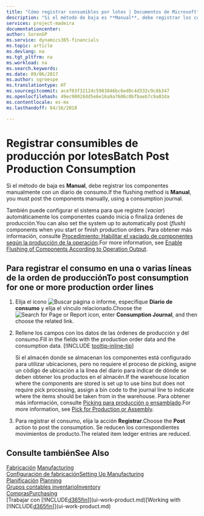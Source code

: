 ```yaml
---
title: "Cómo registrar consumibles por lotes | Documentos de Microsoft"
description: "Si el método de baja es **Manual**, debe registrar los componentes manualmente con un diario de consumo."
services: project-madeira
documentationcenter: 
author: SorenGP
ms.service: dynamics365-financials
ms.topic: article
ms.devlang: na
ms.tgt_pltfrm: na
ms.workload: na
ms.search.keywords: 
ms.date: 09/06/2017
ms.author: sgroespe
ms.translationtype: HT
ms.sourcegitcommit: acef03f32124c5983846bc6ed0c4d332c9c8b347
ms.openlocfilehash: 49ec90028dd5e6e16a9a7606c0bfbaeb7c9a83da
ms.contentlocale: es-mx
ms.lasthandoff: 04/16/2018

---
```

# <a name="batch-post-production-consumption"></a><span data-ttu-id="6d4c7-103">Registrar consumibles de producción por lotes</span><span class="sxs-lookup"><span data-stu-id="6d4c7-103">Batch Post Production Consumption</span></span>
<span data-ttu-id="6d4c7-104">Si el método de baja es **Manual**, debe registrar los componentes manualmente con un diario de consumo.</span><span class="sxs-lookup"><span data-stu-id="6d4c7-104">If the flushing method is **Manual**, you must post the components manually, using a consumption journal.</span></span>

<span data-ttu-id="6d4c7-105">También puede configurar el sistema para que registre (*vaciar*) automáticamente los componentes cuando inicia o finaliza órdenes de producción.</span><span class="sxs-lookup"><span data-stu-id="6d4c7-105">You can also set the system up to automatically post (*flush*) components when you start or finish production orders.</span></span> <span data-ttu-id="6d4c7-106">Para obtener más información, consulte [Procedimiento: Habilitar el vaciado de componentes según la producción de la operación](production-how-to-flush-components-according-to-operation-output.md).</span><span class="sxs-lookup"><span data-stu-id="6d4c7-106">For more information, see [Enable Flushing of Components According to Operation Output](production-how-to-flush-components-according-to-operation-output.md).</span></span>

## <a name="to-post-consumption-for-one-or-more-production-order-lines"></a><span data-ttu-id="6d4c7-107">Para registrar el consumo en una o varias líneas de la orden de producción</span><span class="sxs-lookup"><span data-stu-id="6d4c7-107">To post consumption for one or more production order lines</span></span>  
1. <span data-ttu-id="6d4c7-108">Elija el icono ![Buscar página o informe](media/ui-search/search_small.png "icono Buscar página o informe"), especifique **Diario de consumo** y elija el vínculo relacionado.</span><span class="sxs-lookup"><span data-stu-id="6d4c7-108">Choose the ![Search for Page or Report](media/ui-search/search_small.png "Search for Page or Report icon") icon, enter **Consumption Journal**, and then choose the related link.</span></span>  
2. <span data-ttu-id="6d4c7-109">Rellene los campos con los datos de las órdenes de producción y del consumo.</span><span class="sxs-lookup"><span data-stu-id="6d4c7-109">Fill in the fields with the production order data and the consumption data.</span></span> [!INCLUDE [tooltip-inline-tip](includes/tooltip-inline-tip_md.md)]  

   <span data-ttu-id="6d4c7-110">Si el almacén donde se almacenan los componentes está configurado para utilizar ubicaciones, pero no requiere el proceso de picking, asigne un código de ubicación a la línea del diario para indicar de dónde se deben obtener los productos en el almacén.</span><span class="sxs-lookup"><span data-stu-id="6d4c7-110">If the warehouse location where the components are stored is set up to use bins but does not require pick processing, assign a bin code to the journal line to indicate where the items should be taken from in the warehouse.</span></span> <span data-ttu-id="6d4c7-111">Para obtener más información, consulte [Picking para producción o ensamblado](warehouse-how-to-pick-for-production.md).</span><span class="sxs-lookup"><span data-stu-id="6d4c7-111">For more information, see [Pick for Production or Assembly](warehouse-how-to-pick-for-production.md).</span></span>  
3. <span data-ttu-id="6d4c7-112">Para registrar el consumo, elija la acción **Registrar**.</span><span class="sxs-lookup"><span data-stu-id="6d4c7-112">Choose the **Post** action to post the consumption.</span></span> <span data-ttu-id="6d4c7-113">Se reducen los correspondientes movimientos de producto.</span><span class="sxs-lookup"><span data-stu-id="6d4c7-113">The related item ledger entries are reduced.</span></span>

## <a name="see-also"></a><span data-ttu-id="6d4c7-114">Consulte también</span><span class="sxs-lookup"><span data-stu-id="6d4c7-114">See Also</span></span>  
<span data-ttu-id="6d4c7-115">[Fabricación](production-manage-manufacturing.md)  </span><span class="sxs-lookup"><span data-stu-id="6d4c7-115">[Manufacturing](production-manage-manufacturing.md)  </span></span>  
[<span data-ttu-id="6d4c7-116">Configuración de fabricación</span><span class="sxs-lookup"><span data-stu-id="6d4c7-116">Setting Up Manufacturing</span></span>](production-configure-production-processes.md)  
<span data-ttu-id="6d4c7-117">[Planificación](production-planning.md)    </span><span class="sxs-lookup"><span data-stu-id="6d4c7-117">[Planning](production-planning.md)    </span></span>  
[<span data-ttu-id="6d4c7-118">Grupos contables inventario</span><span class="sxs-lookup"><span data-stu-id="6d4c7-118">Inventory</span></span>](inventory-manage-inventory.md)  
[<span data-ttu-id="6d4c7-119">Compras</span><span class="sxs-lookup"><span data-stu-id="6d4c7-119">Purchasing</span></span>](purchasing-manage-purchasing.md)  
<span data-ttu-id="6d4c7-120">[Trabajar con [!INCLUDE[d365fin](includes/d365fin_md.md)]](ui-work-product.md)</span><span class="sxs-lookup"><span data-stu-id="6d4c7-120">[Working with [!INCLUDE[d365fin](includes/d365fin_md.md)]](ui-work-product.md)</span></span>

